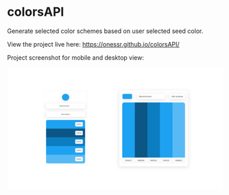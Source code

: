 # colorsAPI

Generate selected color schemes based on user selected seed color.

View the project live here: https://onessr.github.io/colorsAPI/

Project screenshot for mobile and desktop view:

![colorsAPI live mobile and desktop view screenshot](./_assets/colorsApi_mobile_desktop.png)
